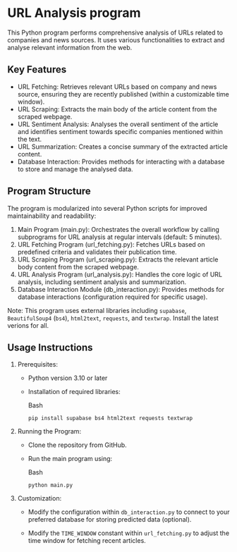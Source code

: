 # URL Analysis program

This Python program performs comprehensive analysis of URLs related to companies and news sources. It uses various functionalities to extract and analyse relevant information from the web.

## Key Features

-   URL Fetching: Retrieves relevant URLs based on company and news source, ensuring they are recently published (within a customizable time window).
-   URL Scraping: Extracts the main body of the article content from the scraped webpage.
-   URL Sentiment Analysis: Analyses the overall sentiment of the article and identifies sentiment towards specific companies mentioned within the text.
-   URL Summarization: Creates a concise summary of the extracted article content.
-   Database Interaction: Provides methods for interacting with a database to store and manage the analysed data.

## Program Structure

The program is modularized into several Python scripts for improved maintainability and readability:

1.  Main Program (main.py): Orchestrates the overall workflow by calling subprograms for URL analysis at regular intervals (default: 5 minutes).
2.  URL Fetching Program (url_fetching.py): Fetches URLs based on predefined criteria and validates their publication time.
3.  URL Scraping Program (url_scraping.py): Extracts the relevant article body content from the scraped webpage.
4.  URL Analysis Program (url_analysis.py): Handles the core logic of URL analysis, including sentiment analysis and summarization.
5.  Database Interaction Module (db_interaction.py): Provides methods for database interactions (configuration required for specific usage).

Note: This program uses external libraries including `supabase`, `BeautifulSoup4` (`bs4`), `html2text`, `requests`, and `textwrap`. Install the latest verions for all.

## Usage Instructions

1.  Prerequisites:

    -   Python version 3.10 or later
    -   Installation of required libraries:

        Bash

        ```
        pip install supabase bs4 html2text requests textwrap
        ```

2.  Running the Program:

    -   Clone the repository from GitHub.
    -   Run the main program using:

        Bash

        ```
        python main.py
        ```

3.  Customization:

    -   Modify the configuration within `db_interaction.py` to connect to your preferred database for storing predicted data (optional).

    -   Modify the `TIME_WINDOW` constant within `url_fetching.py` to adjust the time window for fetching recent articles.

